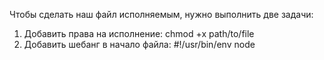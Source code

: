 Чтобы сделать наш файл исполняемым, нужно выполнить две задачи:

1. Добавить права на исполнение: chmod +x path/to/file
2. Добавить шебанг в начало файла: #!/usr/bin/env node
